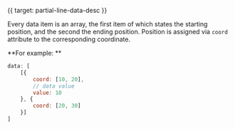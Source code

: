 
{{ target: partial-line-data-desc }}

Every data item is an array, the first item of which states the starting position, and the second the ending position. Position is assigned via `coord` attribute to the corresponding coordinate.

**For example: **
```js
data: [
    [{
        coord: [10, 20],
        // data value
        value: 10
    }, {
        coord: [20, 30]
    }]
]
```

